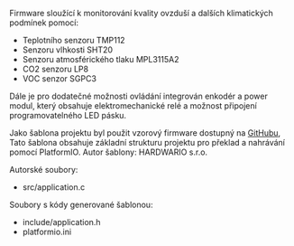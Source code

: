 Firmware sloužící k monitorování kvality ovzduší a dalších klimatických podmínek pomocí:
- Teplotního senzoru TMP112
- Senzoru vlhkosti SHT20
- Senzoru atmosférického tlaku MPL3115A2
- CO2 senzoru LP8
- VOC senzor SGPC3

Dále je pro dodatečné možnosti ovládání integrován enkodér a power modul,
který obsahuje elektromechanické relé a možnost připojení programovatelného LED pásku.

Jako šablona projektu byl použit vzorový firmware dostupný na [GitHubu](https://github.com/hardwario/twr-skeleton),
Tato šablona obsahuje základní strukturu projektu pro překlad a nahrávání pomocí PlatformIO.
Autor šablony: HARDWARIO s.r.o.

Autorské soubory:
- src/application.c

Soubory s kódy generované šablonou:
- include/application.h
- platformio.ini
